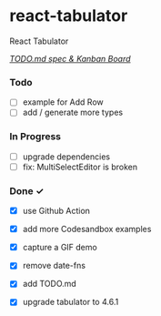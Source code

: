 # react-tabulator

React Tabulator

<em>[TODO.md spec & Kanban Board](https://marketplace.visualstudio.com/items?itemName=coddx.coddx-alpha)</em>

### Todo

- [ ] example for Add Row  
- [ ] add / generate more types  

### In Progress

- [ ] upgrade dependencies  
- [ ] fix: MultiSelectEditor is broken  

### Done ✓

- [x] use Github Action  
- [x] add more Codesandbox examples  
- [x] capture a GIF demo  
- [x] remove date-fns  
- [x] add TODO.md  
- [x] upgrade tabulator to 4.6.1  

